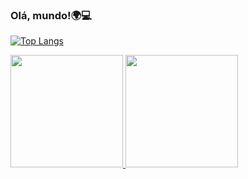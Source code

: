 ### Olá, mundo!🌍💻

 [![Top Langs](https://github-readme-stats.vercel.app/api/top-langs/?username=Jeova-1704&layout=compact&langs_count=6&theme=tokyonight)](https://github.com/Jeova-1704/github-readme-stats)

<div>
<a href="https://github.com/Jeova-1704">
<img height="180em" src="https://github-readme-stats.vercel.app/api/top-langs/?username=Jeova-1704&layout=compact&langs_count=7&theme=tokyonight"/>
<img height="180em" src="https://github-readme-stats.vercel.app/api?username=Jeova-1704&show_icons=true&theme=tokyonight&include_all_commits=true&count_private=true"/>
</div>
